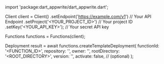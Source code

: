 import 'package:dart_appwrite/dart_appwrite.dart';

Client client = Client()
    .setEndpoint('https://example.com/v1') // Your API Endpoint
    .setProject('<YOUR_PROJECT_ID>') // Your project ID
    .setKey('<YOUR_API_KEY>'); // Your secret API key

Functions functions = Functions(client);

Deployment result = await functions.createTemplateDeployment(
    functionId: '<FUNCTION_ID>',
    repository: '<REPOSITORY>',
    owner: '<OWNER>',
    rootDirectory: '<ROOT_DIRECTORY>',
    version: '<VERSION>',
    activate: false, // (optional)
);
